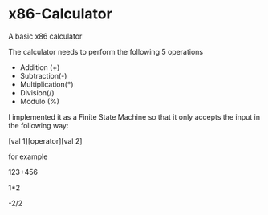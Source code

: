 x86-Calculator
==============

A basic x86 calculator

The calculator needs to perform the following 5 operations
- Addition (+)
- Subtraction(-)
- Multiplication(*)
- Division(/)
- Modulo (%)

I implemented it as a Finite State Machine so that it only accepts the input in the following way:

[val 1][operator][val 2]

for example

123+456

1*2

-2/2
